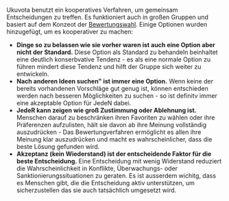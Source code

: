 Ukuvota benutzt ein kooperatives Verfahren, um gemeinsam Entscheidungen zu treffen. Es funktioniert auch in großen Gruppen und basiert auf dem Konzeot der [Bewertungswahl](https://de.wikipedia.org/wiki/Bewertungswahl). Einige Optionen wurden hinzugefügt, um es kooperativer zu machen:
- **Dinge so zu belassen wie sie vorher waren ist auch eine Option aber nicht der Standard.** Diese Option als Standard zu behandeln beinhaltet eine deutlich konserbvative Tendenz - es als eine normale Option zu führen mindert diese Tendenz und hilft der Gruppe sich weiter zu entwickeln.
- **Nach anderen Ideen suchen" ist immer eine Option.** Wenn keine der bereits vorhandenen Vorschläge gut genug ist, können entschieden werden nach besseren Möglichkeiten zu suchen - so ist definitv immer eine akzeptable Option für JedeN dabei.
- **JedeR kann zeigen wie groß Zustimmung oder Ablehnung ist.**  Menschen darauf zu beschränken ihren Favoriten zu wählen oder ihre Präferenzen aufzulisten, hält sie davon ab ihre Meinung vollständig auszudrücken - Das Bewertungverfahren ermöglicht es allen ihre Meinung klar auszudrücken und macht es wahrscheinlicher, dass die beste Lösung gefunden wird.
- **Akzeptanz (kein Wiederstand) ist der entscheidende Faktor für die beste Entscheidung.** Eine Entscheidung mit wenig Widerstand reduziert die Wahrscheinlichkeit in Konflikte, Überwachungs- oder Sanktionierungssituationen zu geraten. Es ist ausserdem wichitg, dass es Menschen gibt, die die Entscheidung aktiv unterstützen, um sicherzustellen das sie auch tatsächlich umgesetzt wird.
